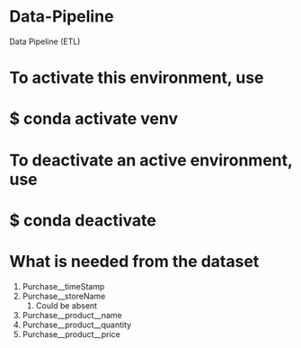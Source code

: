 # Data-Pipeline
Data Pipeline (ETL) 


# To activate this environment, use                                                                                    
#                                                                                                                      
#     $ conda activate venv
#
# To deactivate an active environment, use
#
#     $ conda deactivate


# What is needed from the dataset
1. Purchase__timeStamp
2. Purchase__storeName
   1. Could be absent
3. Purchase__product__name
4. Purchase__product__quantity
5. Purchase__product__price
